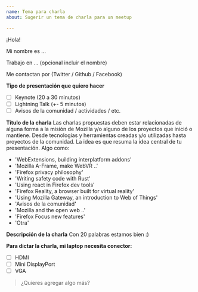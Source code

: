 ```yaml
---
name: Tema para charla
about: Sugerir un tema de charla para un meetup

---
```


¡Hola!

Mi nombre es ...

Trabajo en ... (opcional incluir el nombre)

Me contactan por (Twitter / Github / Facebook)

**Tipo de presentación que quiero hacer**
- [ ] Keynote (20 a 30 minutos)
- [ ] Lightning Talk (+- 5 minutos)
- [ ] Avisos de la comunidad / actividades / etc.

**Título de la charla**
Las charlas propuestas deben estar relacionadas de alguna forma a la misión de Mozilla y/o alguno de los proyectos que inició o mantiene. Desde tecnologías y herramientas creadas y/o utilizadas hasta proyectos de la comunidad.
La idea es que resuma la idea central de tu presentación. Algo como:
- 'WebExtensions, building interplatform addons'
- 'Mozilla A-Frame, make WebVR ..'
- 'Firefox privacy philosophy'
- 'Writing safety code with Rust'
- 'Using react in Firefox dev tools'
- 'Firefox Reality, a browser built for virtual reality'
- 'Using Mozilla Gateway, an introduction to Web of Things'
- 'Avisos de la comunidad'
- 'Mozilla and the open web ..'
- 'Firefox Focus new features'
- 'Otra'

**Descripción de la charla**
Con 20 palabras estamos bien :)

**Para dictar la charla, mi laptop necesita conector:**
- [ ] HDMI
- [ ] Mini DisplayPort
- [ ] VGA

> ¿Quieres agregar algo más?
